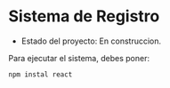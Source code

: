 <h1> Sistema de Registro</h1>

- Estado del proyecto: En construccion.


Para ejecutar el sistema, debes poner:

```npm instal react ```
